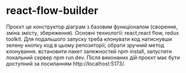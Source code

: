 # react-flow-builder

Проєкт це конструктор діаграм з базовим функціоналом (сворення, зміна змісту, збереження). Основні технології: react,react flow, redux toolkit.  Для подальшого запуску треба клонувати код натиснувши зелену кнопку код в цьому репозиторії, обрати зручний метод клонування. встановити пакет залежностей npm install, запустити локальний сервер npm run dev. Після виконаних дій проєкт має бути доступний за посиланням http://localhost:5173/.
